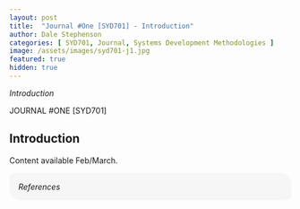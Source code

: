 ```yaml
---
layout: post
title:  "Journal #One [SYD701] - Introduction" 
author: Dale Stephenson
categories: [ SYD701, Journal, Systems Development Methodologies ]
image: /assets/images/syd701-j1.jpg
featured: true
hidden: true
---
```

<i>Introduction</i>

JOURNAL #ONE [SYD701]

<h2>Introduction</h2>

Content available Feb/March. 

<div style="background-color: #f6f6f6; padding: 1rem; border-radius: 10px 20px;"> 
    <i>References</i>
</div>
<br>
